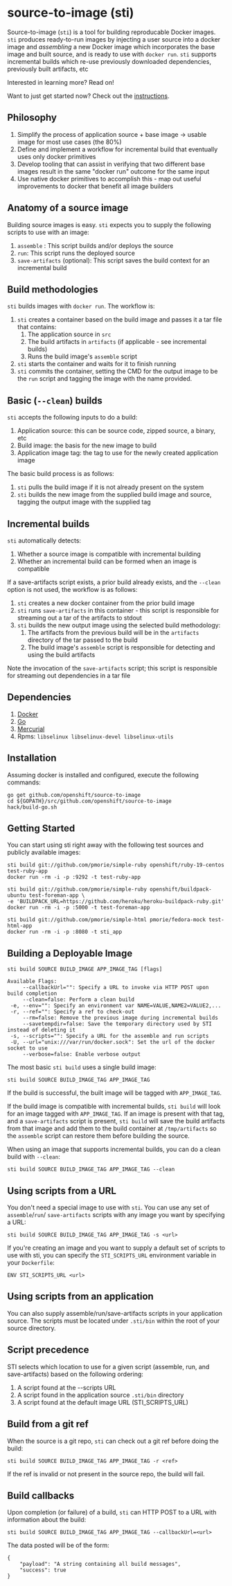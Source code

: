 source-to-image (sti)
=======

Source-to-image (`sti`) is a tool for building reproducable Docker images.  `sti` produces
ready-to-run images by injecting a user source into a docker image and <i>assembling</i>
a new Docker image which incorporates the base image and built source, and is ready to use
with `docker run`.  `sti` supports incremental builds which re-use previously downloaded 
dependencies, previously built artifacts, etc

Interested in learning more?  Read on!

Want to just get started now?  Check out the [instructions](#getting-started).

Philosophy
----------

1. Simplify the process of application source + base image -> usable image for most use cases (the
   80%)
2. Define and implement a workflow for incremental build that eventually uses only docker
   primitives
3. Develop tooling that can assist in verifying that two different base images result in the same
   "docker run" outcome for the same input
4. Use native docker primitives to accomplish this - map out useful improvements to docker that
   benefit all image builders

Anatomy of a source image
-------------------------

Building source images is easy.  `sti` expects you to supply the following scripts to use with an
image:

1. `assemble` : This script builds and/or deploys the source
2. `run`: This script runs the deployed source
3. `save-artifacts` (optional): This script saves the build context for an incremental build

Build methodologies
-------------------

`sti` builds images with `docker run`.  The workflow is:

1. `sti` creates a container based on the build image and passes it a tar file that contains:
    1. The application source in `src`
    1. The build artifacts in `artifacts` (if applicable - see incremental builds)
    1. Runs the build image's `assemble` script
1. `sti` starts the container and waits for it to finish running
1. `sti` commits the container, setting the CMD for the output image to be the `run` script and tagging the image with the name provided.

Basic (`--clean`) builds
------------------------

`sti` accepts the following inputs to do a build:

1. Application source: this can be source code, zipped source, a binary, etc
1. Build image: the basis for the new image to build
1. Application image tag: the tag to use for the newly created application image

The basic build process is as follows:

1. `sti` pulls the build image if it is not already present on the system
1. `sti` builds the new image from the supplied build image and source, tagging the output image
   with the supplied tag

Incremental builds
------------------

`sti` automatically detects:

1. Whether a source image is compatible with incremental building
1. Whether an incremental build can be formed when an image is compatible

If a save-artifacts script exists, a prior build already exists, and the `--clean` option is not used,
the workflow is as follows:

1. `sti` creates a new docker container from the prior build image
1. `sti` runs `save-artifacts` in this container - this script is responsible for streaming out
   a tar of the artifacts to stdout
1. `sti` builds the new output image using the selected build methodology:
    1. The artifacts from the previous build will be in the `artifacts` directory of the tar 
       passed to the build
    1. The build image's `assemble` script is responsible for detecting and using the build
       artifacts

Note the invocation of the `save-artifacts` script; this script is responsible for streaming out
dependencies in a tar file

Dependencies
------------

1. [Docker](http://www.docker.io)
1. [Go](http://golang.org/)
1. [Mercurial](http://mercurial.selenic.com/)
1. Rpms: `libselinux libselinux-devel libselinux-utils`

Installation
------------

Assuming docker is installed and configured, execute the following commands:

    go get github.com/openshift/source-to-image
    cd ${GOPATH}/src/github.com/openshift/source-to-image
    hack/build-go.sh

Getting Started
---------------

You can start using sti right away with the following test sources and publicly available images:

    sti build git://github.com/pmorie/simple-ruby openshift/ruby-19-centos test-ruby-app
    docker run -rm -i -p :9292 -t test-ruby-app

    sti build git://github.com/pmorie/simple-ruby openshift/buildpack-ubuntu test-foreman-app \
    -e 'BUILDPACK_URL=https://github.com/heroku/heroku-buildpack-ruby.git'
    docker run -rm -i -p :5000 -t test-foreman-app

    sti build git://github.com/pmorie/simple-html pmorie/fedora-mock test-html-app
    docker run -rm -i -p :8080 -t sti_app

Building a Deployable Image
---------------------------

    sti build SOURCE BUILD_IMAGE APP_IMAGE_TAG [flags]

    Available Flags:
         --callbackUrl="": Specify a URL to invoke via HTTP POST upon build completion
         --clean=false: Perform a clean build
     -e, --env="": Specify an environment var NAME=VALUE,NAME2=VALUE2,...
     -r, --ref="": Specify a ref to check-out
         --rm=false: Remove the previous image during incremental builds
         --savetempdir=false: Save the temporary directory used by STI instead of deleting it
     -s, --scripts="": Specify a URL for the assemble and run scripts
     -U, --url="unix:///var/run/docker.sock": Set the url of the docker socket to use
         --verbose=false: Enable verbose output


The most basic `sti build` uses a single build image:

    sti build SOURCE BUILD_IMAGE_TAG APP_IMAGE_TAG

If the build is successful, the built image will be tagged with `APP_IMAGE_TAG`.

If the build image is compatible with incremental builds, `sti build` will look for an image tagged
with `APP_IMAGE_TAG`.  If an image is present with that tag, and a `save-artifacts` script is present, `sti build` will save the build
artifacts from that image and add them to the build container at `/tmp/artifacts` so the `assemble` script can restore them before building the source.

When using an image that supports incremental builds, you can do a clean build with `--clean`:

    sti build SOURCE BUILD_IMAGE_TAG APP_IMAGE_TAG --clean

Using scripts from a URL
------------------------

You don't need a special image to use with `sti`.  You can use any set of `assemble`/`run`/
`save-artifacts` scripts with any image you want by specifying a URL:

    sti build SOURCE BUILD_IMAGE_TAG APP_IMAGE_TAG -s <url>

If you're creating an image and you want to supply a default set of scripts to use with sti, you
can specify the `STI_SCRIPTS_URL` environment variable in your `Dockerfile`:

    ENV STI_SCRIPTS_URL <url>

Using scripts from an application
----------------------------------

You can also supply assemble/run/save-artifacts scripts in your application source.  The scripts
must be located under `.sti/bin` within the root of your source directory.

Script precedence
-----------------

STI selects which location to use for a given script (assemble, run, and save-artifacts) based on
the following ordering:

1. A script found at the --scripts URL
1. A script found in the application source `.sti/bin` directory
1. A script found at the default image URL (STI_SCRIPTS_URL)

Build from a git ref
--------------------

When the source is a git repo, `sti` can check out a git ref before doing the build:

    sti build SOURCE BUILD_IMAGE_TAG APP_IMAGE_TAG -r <ref>

If the ref is invalid or not present in the source repo, the build will fail.

Build callbacks
---------------

Upon completion (or failure) of a build, `sti` can HTTP POST to a URL with information about the
build:

    sti build SOURCE BUILD_IMAGE_TAG APP_IMAGE_TAG --callbackUrl=<url>

The data posted will be of the form:

    {
        "payload": "A string containing all build messages",
        "success": true
    }
